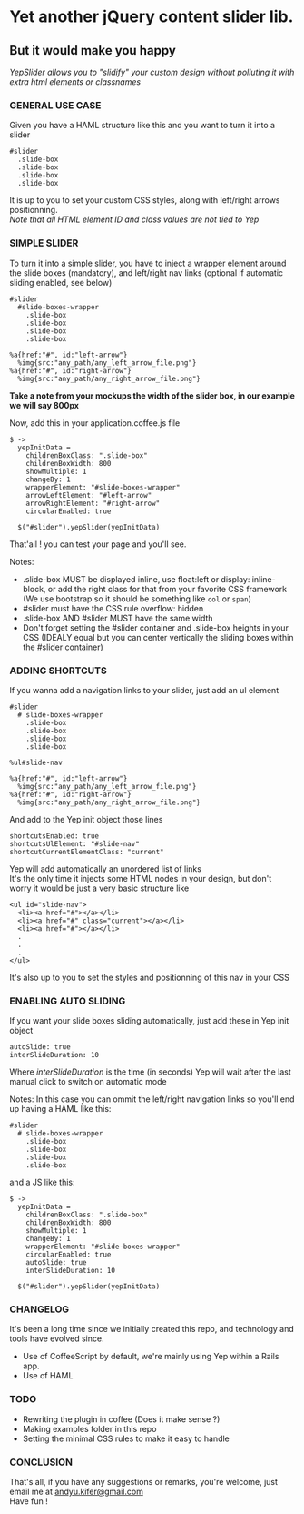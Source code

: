 # Yet another jQuery content slider lib. 
## But it would make you happy  
*YepSlider allows you to "slidify" your custom design without polluting it with extra html elements or classnames*  

### GENERAL USE CASE  

Given you have a HAML structure like this and you want to turn it into a slider

    #slider
      .slide-box
      .slide-box
      .slide-box
      .slide-box

It is up to you to set your custom CSS styles, along with left/right arrows positionning.  
*Note that all HTML element ID and class values are not tied to Yep*


### SIMPLE SLIDER

To turn it into a simple slider, you have to inject a wrapper element around the slide boxes (mandatory), and left/right nav links (optional if automatic sliding enabled, see below)

    #slider
      #slide-boxes-wrapper
        .slide-box
        .slide-box
        .slide-box
        .slide-box

    %a{href:"#", id:"left-arrow"}
      %img{src:"any_path/any_left_arrow_file.png"}
    %a{href:"#", id:"right-arrow"}
      %img{src:"any_path/any_right_arrow_file.png"}

**Take a note from your mockups the width of the slider box, in our example we will say 800px**

Now, add this in your application.coffee.js file

    $ ->
      yepInitData = 
        childrenBoxClass: ".slide-box"
        childrenBoxWidth: 800
        showMultiple: 1
        changeBy: 1
        wrapperElement: "#slide-boxes-wrapper"
        arrowLeftElement: "#left-arrow"
        arrowRightElement: "#right-arrow"
        circularEnabled: true

      $("#slider").yepSlider(yepInitData)

That'all ! you can test your page and you'll see.

Notes:
- .slide-box MUST be displayed inline, use float:left or display: inline-block, or add the right class for that from your favorite CSS framework (We use bootstrap so it should be something like `col` or `span`)
- #slider must have the CSS rule overflow: hidden
- .slide-box AND #slider MUST have the same width
- Don't forget setting the #slider container and .slide-box heights in your CSS (IDEALY equal but you can center vertically the sliding boxes within the #slider container)

### ADDING SHORTCUTS

If you wanna add a navigation links to your slider, just add an ul element

    #slider
      # slide-boxes-wrapper
        .slide-box
        .slide-box
        .slide-box
        .slide-box

    %ul#slide-nav

    %a{href:"#", id:"left-arrow"}
      %img{src:"any_path/any_left_arrow_file.png"}
    %a{href:"#", id:"right-arrow"}
      %img{src:"any_path/any_right_arrow_file.png"}

And add to the Yep init object those lines

    shortcutsEnabled: true
    shortcutsUlElement: "#slide-nav"
    shortcutCurrentElementClass: "current"

Yep will add automatically an unordered list of links  
It's the only time it injects some HTML nodes in your design, but don't worry it would be just a very basic structure like   

    <ul id="slide-nav">
      <li><a href="#"></a></li>
      <li><a href="#" class="current"></a></li>
      <li><a href="#"></a></li>
      .
      .
      .
    </ul>

It's also up to you to set the styles and positionning of this nav in your CSS


### ENABLING AUTO SLIDING

If you want your slide boxes sliding automatically, just add these in Yep init object

    autoSlide: true
    interSlideDuration: 10
   
Where *interSlideDuration* is the time (in seconds) Yep will wait after the last manual click to switch on automatic mode

Notes:
In this case you can ommit the left/right navigation links so you'll end up having a HAML like this:

    #slider
      # slide-boxes-wrapper
        .slide-box
        .slide-box
        .slide-box
        .slide-box

and a JS like this:

    $ ->
      yepInitData = 
        childrenBoxClass: ".slide-box"
        childrenBoxWidth: 800
        showMultiple: 1
        changeBy: 1
        wrapperElement: "#slide-boxes-wrapper"
        circularEnabled: true
        autoSlide: true
        interSlideDuration: 10

      $("#slider").yepSlider(yepInitData)

### CHANGELOG

It's been a long time since we initially created this repo, and technology and tools have evolved since.

- Use of CoffeeScript by default, we're mainly using Yep within a Rails app.
- Use of HAML

### TODO

- Rewriting the plugin in coffee (Does it make sense ?)
- Making examples folder in this repo
- Setting the minimal CSS rules to make it easy to handle

### CONCLUSION

That's all, if you have any suggestions or remarks, you're welcome, just email me at andyu.kifer@gmail.com  
Have fun !